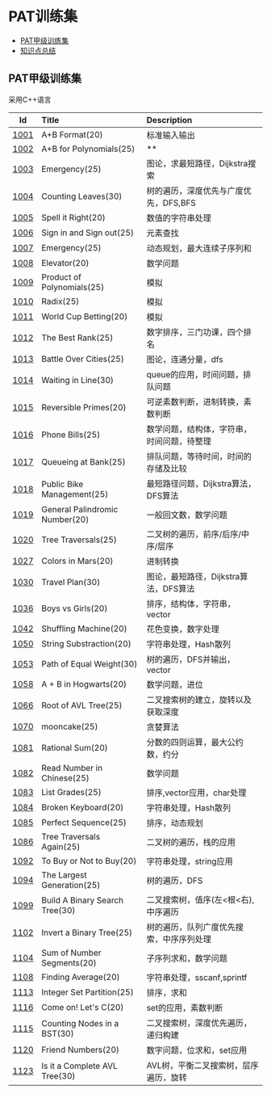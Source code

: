 # PAT训练集

+ [PAT甲级训练集](PAT_Bundles)
+ [知识点总结](notice.md)

## PAT甲级训练集

采用C++语言

|Id|Title|Description|
|:---:|:---|:---|
|[1001](PAT_Bundles/cppfiles/1001.cpp)|A+B Format(20)|标准输入输出|
|[1002](PAT_Bundles/cppfiles/1002.cpp)|A+B for Polynomials(25)|**|
|[1003](PAT_Bundles/1003.md)|Emergency(25)|图论，求最短路径，Dijkstra搜索|
|[1004](PAT_Bundles/1004.md)|Counting Leaves(30)|树的遍历，深度优先与广度优先，DFS,BFS|
|[1005](PAT_Bundles/cppfiles/1005.cpp)|Spell it Right(20)|数值的字符串处理|
|[1006](PAT_Bundles/cppfiles/1006.cpp)|Sign in and Sign out(25)|元素查找|
|[1007](PAT_Bundles/cppfiles/1007.cpp)|Emergency(25)|动态规划，最大连续子序列和|
|[1008](PAT_Bundles/cppfiles/1008.cpp)|Elevator(20)|数学问题|
|[1009](PAT_Bundles/cppfiles/1009.cpp)|Product of Polynomials(25)|模拟|
|[1010](PAT_Bundles/cppfiles/1010.cpp)|Radix(25)|模拟|
|[1011](PAT_Bundles/cppfiles/1011.cpp)|World Cup Betting(20)|模拟|
|[1012](PAT_Bundles/1012.md)|The Best Rank(25)|数字排序，三门功课，四个排名|
|[1013](PAT_Bundles/1013.md)|Battle Over Cities(25)|图论，连通分量，dfs|
|[1014](PAT_Bundles/1014.md)|Waiting in Line(30)|queue的应用，时间问题，排队问题|
|[1015](PAT_Bundles/1015.md)|Reversible Primes(20)|可逆素数判断，进制转换，素数判断|
|[1016](PAT_Bundles/1016.md)|Phone Bills(25)|数学问题，结构体，字符串，时间问题，待整理|
|[1017](PAT_Bundles/1017.md)|Queueing at Bank(25)|排队问题，等待时间，时间的存储及比较|
|[1018](PAT_Bundles/1018.md)|Public Bike Management(25)|最短路径问题，Dijkstra算法，DFS算法|
|[1019](PAT_Bundles/1019.md)|General Palindromic Number(20)|一般回文数，数学问题|
|[1020](PAT_Bundles/1020.md)|Tree Traversals(25)|二叉树的遍历，前序/后序/中序/层序|
|[1027](PAT_Bundles/1027.md)|Colors in Mars(20)|进制转换|
|[1030](PAT_Bundles/1030.md)|Travel Plan(30)|图论，最短路径，Dijkstra算法，DFS算法|
|[1036](PAT_Bundles/1036.md)|Boys vs Girls(20)|排序，结构体，字符串，vector|
|[1042](PAT_Bundles/1042.md)|Shuffling Machine(20)|花色变换，数字处理|
|[1050](PAT_Bundles/1050.md)|String Substraction(20)|字符串处理，Hash散列|
|[1053](PAT_Bundles/1053.md)|Path of Equal Weight(30)|树的遍历，DFS并输出，vector|
|[1058](PAT_Bundles/1058.md)|A + B in Hogwarts(20)|数学问题，进位|
|[1066](PAT_Bundles/1066.md)|Root of AVL Tree(25)|二叉搜索树的建立，旋转以及获取深度|
|[1070](PAT_Bundles/1070.md)|mooncake(25)|贪婪算法|
|[1081](PAT_Bundles/1081.md)|Rational Sum(20)|分数的四则运算，最大公约数，约分|
|[1082](PAT_Bundles/1082.md)|Read Number in Chinese(25)|数学问题|
|[1083](PAT_Bundles/1083.md)|List Grades(25)|排序,vector应用，char处理|
|[1084](PAT_Bundles/1084.md)|Broken Keyboard(20)|字符串处理，Hash散列|
|[1085](PAT_Bundles/1085.md)|Perfect Sequence(25)|排序，动态规划|
|[1086](PAT_Bundles/1086.md)|Tree Traversals Again(25)|二叉树的遍历，栈的应用|
|[1092](PAT_Bundles/1092.md)|To Buy or Not to Buy(20)|字符串处理，string应用|
|[1094](PAT_Bundles/1094.md)|The Largest Generation(25)|树的遍历，DFS|
|[1099](PAT_Bundles/1099.md)|Build A Binary Search Tree(30)|二叉搜索树，值序(左<根<右),中序遍历|
|[1102](PAT_Bundles/1102.md)|Invert a Binary Tree(25)|树的遍历，队列广度优先搜索，中序序列处理|
|[1104](PAT_Bundles/1104.md)|Sum of Number Segments(20)|子序列求和，数学问题|
|[1108](PAT_Bundles/1108.md)|Finding Average(20)|字符串处理，sscanf,sprintf|
|[1113](PAT_Bundles/1113.md)|Integer Set Partition(25)|排序，求和|
|[1116](PAT_Bundles/1116.md)|Come on! Let's C(20)|set的应用，素数判断|
|[1115](PAT_Bundles/1115.md)|Counting Nodes in a BST(30)|二叉搜索树，深度优先遍历，递归构建|
|[1120](PAT_Bundles/1120.md)|Friend Numbers(20)|数字问题，位求和，set应用|
|[1123](PAT_Bundles/1123.md)|Is it a Complete AVL Tree(30)|AVL树，平衡二叉搜索树，层序遍历，旋转|
